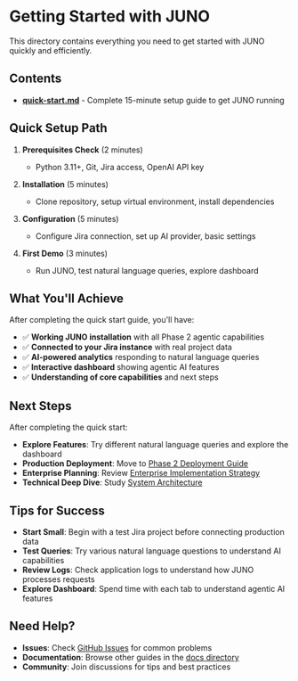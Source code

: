 # Getting Started with JUNO

This directory contains everything you need to get started with JUNO quickly and efficiently.

## Contents

- **[quick-start.md](./quick-start.md)** - Complete 15-minute setup guide to get JUNO running

## Quick Setup Path

1. **Prerequisites Check** (2 minutes)
   - Python 3.11+, Git, Jira access, OpenAI API key

2. **Installation** (5 minutes)
   - Clone repository, setup virtual environment, install dependencies

3. **Configuration** (5 minutes)
   - Configure Jira connection, set up AI provider, basic settings

4. **First Demo** (3 minutes)
   - Run JUNO, test natural language queries, explore dashboard

## What You'll Achieve

After completing the quick start guide, you'll have:

- ✅ **Working JUNO installation** with all Phase 2 agentic capabilities
- ✅ **Connected to your Jira instance** with real project data
- ✅ **AI-powered analytics** responding to natural language queries
- ✅ **Interactive dashboard** showing agentic AI features
- ✅ **Understanding of core capabilities** and next steps

## Next Steps

After completing the quick start:

- **Explore Features**: Try different natural language queries and explore the dashboard
- **Production Deployment**: Move to [Phase 2 Deployment Guide](../deployment/phase2-agentic-ai.md)
- **Enterprise Planning**: Review [Enterprise Implementation Strategy](../deployment/enterprise-implementation.md)
- **Technical Deep Dive**: Study [System Architecture](../architecture/system-overview.md)

## Tips for Success

- **Start Small**: Begin with a test Jira project before connecting production data
- **Test Queries**: Try various natural language questions to understand AI capabilities
- **Review Logs**: Check application logs to understand how JUNO processes requests
- **Explore Dashboard**: Spend time with each tab to understand agentic AI features

## Need Help?

- **Issues**: Check [GitHub Issues](https://github.com/mj3b/juno/issues) for common problems
- **Documentation**: Browse other guides in the [docs directory](../README.md)
- **Community**: Join discussions for tips and best practices


